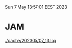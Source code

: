 Sun  7 May 13:57:01 EEST 2023
# JAM
<a href='./cache/202305/07_13.log'>./cache/202305/07_13.log</a>
